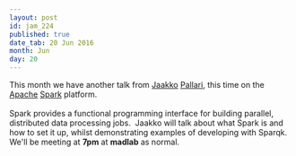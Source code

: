 ```yaml
---
layout: post
id: jam_224
published: true
date_tab: 20 Jun 2016
month: Jun
day: 20
---
```

<div>
<span>This month we have another talk from <a href=
"https://twitter.com/lepovirta" target=
"_self">Jaakko</a> <span><a href=
"https://twitter.com/lepovirta" target=
"_self">Pallari</a>, this time on the <a href=
"http://spark.apache.org/" target=
"_self">Apache</a></span> <a href=
"http://spark.apache.org/" target="_self">Spark</a>
platform.&nbsp;<br>
<br>
Spark provides a functional programming interface for
building parallel, distributed data processing
jobs.&nbsp; Jaakko will talk about what Spark is and
how to set it up, whilst demonstrating examples of
developing with Sparqk.<br></span>
</div>
<div>
We'll be meeting at <b>7pm</b> at <b>madlab</b> as
normal.<br>
</div>
